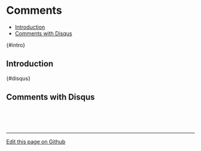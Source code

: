 # Comments

- [Introduction](#intro)
- [Comments with Disqus](#disqus)

{#intro}
## [](#intro) Introduction

{#disqus}
## [](#disqus) Comments with Disqus

<br><br><br>
- - - - - - - - - -
[Edit this page on Github](https://github.com/znck/sereno.in/edit/master/content/_docs/comments.md)
